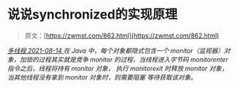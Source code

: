 <!--yml
category: 未分类
date: 0001-01-01 00:00:00
--->

# 说说synchronized的实现原理

> 原文：[https://zwmst.com/862.html](https://zwmst.com/862.html)

   [ *多线程* ](https://zwmst.com/%e5%a4%9a%e7%ba%bf%e7%a8%8b)*[ <time datetime="2021-08-14T09:27:20+08:00"> 2021-08-14 </time> ](https://zwmst.com/862.html)  在 Java 中，每个对象都隐式包含一个 monitor（监视器）对象，加锁的过程其实就是竞争 monitor 的过程，当线程进入字节码 monitorenter 指令之后，线程将持有 monitor 对象， 执行 monitorexit 时释放 monitor 对象，当其他线程没有拿到 monitor 对象时，则需要阻塞 等待获取该对象。*